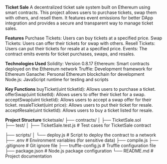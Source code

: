 **Ticket Sale**
A decentralized ticket sale system built on Ethereum using smart contracts. This project allows users to purchase tickets, swap them with others, and resell them. It features event emissions for better DApp integration and provides a secure and transparent way to manage ticket sales.

**Features**
Purchase Tickets: Users can buy tickets at a specified price.
Swap Tickets: Users can offer their tickets for swap with others.
Resell Tickets: Users can put their tickets for resale at a specified price.
Events: The contract emits events for ticket purchases, swaps, and resales.

**Technologies Used**
Solidity: Version 0.8.17
Ethereum: Smart contracts deployed on the Ethereum network
Truffle: Development framework for Ethereum
Ganache: Personal Ethereum blockchain for development
Node.js: JavaScript runtime for testing and scripts


**Key Functions**
buyTicket(uint ticketId): Allows users to purchase a ticket.
offerSwap(uint ticketId): Allows users to offer their ticket for a swap.
acceptSwap(uint ticketId): Allows users to accept a swap offer for their ticket.
resaleTicket(uint price): Allows users to put their ticket for resale.
acceptResale(uint ticketId): Allows users to buy a ticket listed for resale.

**Project Structure**
ticketsale/
├── contracts/
│   ├── TicketSale.sol             
├── test/
│   ├── TicketSale.test.js          # Test cases for TicketSale contract
                 
├── scripts/
│   └── deploy.js # Script to deploy the contract to a network
├── .env                             # Environment variables (for sensitive data)
├── compile.js
├── .gitignore                       # Git ignore file
├── truffle-config.js               # Truffle configuration file
├── package.json                     # Node.js package configuration
└── README.md                        # Project documentation



